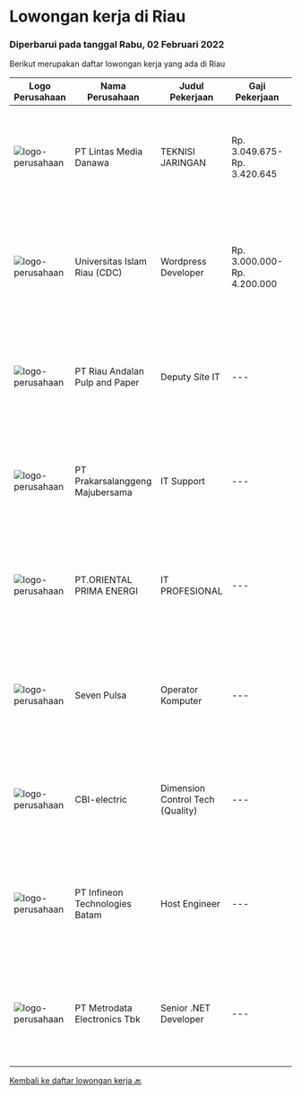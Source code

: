 
  # Lowongan kerja di Riau

  ### Diperbarui pada tanggal Rabu, 02 Februari 2022

  Berikut merupakan daftar lowongan kerja yang ada di Riau

  |Logo Perusahaan | Nama Perusahaan | Judul Pekerjaan | Gaji Pekerjaan | Lokasi | Deskripsi | Tanggal diunggah | Pranala |
  | -------------- | --------------- | --------------- | --------- | --------- | -------------- | ------- | ----------- |
  |![logo-perusahaan](https://image-service-cdn.seek.com.au/4cc5b4edd8a09fb41741a122f57ee79a81b9a89e/ee4dce1061f3f616224767ad58cb2fc751b8d2dc)|PT Lintas Media Danawa|TEKNISI JARINGAN|Rp. 3.049.675-Rp. 3.420.645|Sumatera Utara|Kualifikasi: Usia maksimum saat melamar adalah 26 tahun Lulusan SMK/D3/S1 (Teknik elektro, informatika, ilmu computer) dan sejenisnya Minimal memiliki...|Selasa, 25 Januari 2022|https://www.jobstreet.co.id/id/job/teknisi-jaringan-3768878?token=0~588b83a3-babe-4a7b-bb03-80099ef1851d&sectionRank=1&jobId=jobstreet-id-job-3768878|
|![logo-perusahaan](https://image-service-cdn.seek.com.au/5ed0a540ccb19d7541641aa50a38b212caa5e320/ee4dce1061f3f616224767ad58cb2fc751b8d2dc)|Universitas Islam Riau (CDC)|Wordpress Developer|Rp. 3.000.000-Rp. 4.200.000|Pekanbaru|Persyaratan umum: Pendidikan minimal S1 jurusan IT / Informatika  Dapat bekerja sama dengan baik dalam satu tim Penempatan di Pekanbaru, Riau Memiliki...|Rabu, 26 Januari 2022|https://www.jobstreet.co.id/id/job/wordpress-developer-3750199?token=0~588b83a3-babe-4a7b-bb03-80099ef1851d&sectionRank=2&jobId=jobstreet-id-job-3750199|
|![logo-perusahaan](https://image-service-cdn.seek.com.au/1cbc2bb2833016eb89f4c08435ee8e7db8e43f63/ee4dce1061f3f616224767ad58cb2fc751b8d2dc)|PT Riau Andalan Pulp and Paper|Deputy Site IT|---|Riau|The Infrastructure Manager is responsible for leading the team to design, installation, maintenance, and retirement of the systems and personnel that...|Selasa, 25 Januari 2022|https://www.jobstreet.co.id/id/job/deputy-site-it-3768224?token=0~588b83a3-babe-4a7b-bb03-80099ef1851d&sectionRank=3&jobId=jobstreet-id-job-3768224|
|![logo-perusahaan](https://image-service-cdn.seek.com.au/7dcc6a04e8527871cf7495857461ec9e04d09d9f/ee4dce1061f3f616224767ad58cb2fc751b8d2dc)|PT Prakarsalanggeng Majubersama|IT Support|---|Riau|Job description : Install and configure computer hardware, software, systems, networks, printers, and scanners Monitor and maintain computer systems...|Jumat, 14 Januari 2022|https://www.jobstreet.co.id/id/job/it-support-3755492?token=0~588b83a3-babe-4a7b-bb03-80099ef1851d&sectionRank=4&jobId=jobstreet-id-job-3755492|
|![logo-perusahaan](https://image-service-cdn.seek.com.au/53e5f498a3bcf0e13d1ebfd1ef66e4793f2af56f/ee4dce1061f3f616224767ad58cb2fc751b8d2dc)|PT.ORIENTAL PRIMA ENERGI|IT PROFESIONAL|---|Pekanbaru|We are a cloud healthcare start-up company. We help our clients make lasting performance improvements and realize their most important goals through...|Jumat, 14 Januari 2022|https://www.jobstreet.co.id/id/job/it-profesional-3747883?token=0~588b83a3-babe-4a7b-bb03-80099ef1851d&sectionRank=5&jobId=jobstreet-id-job-3747883|
|![logo-perusahaan](https://us.123rf.com/450wm/pavelstasevich/pavelstasevich1811/pavelstasevich181101027/112815900-stock-vector-no-image-available-icon-flat-vector.jpg?ver=6)|Seven Pulsa|Operator Komputer|---|Pekanbaru|Persyaratan : Usia maksimal 25 tahun Mampu mengoperasikan komputer Pendidkan SMA/Sederajat Domisili Pekanbaru Bisa berkomunikasi dengan baik Bisa...|Jumat, 14 Januari 2022|https://www.jobstreet.co.id/id/job/operator-komputer-3756697?token=0~588b83a3-babe-4a7b-bb03-80099ef1851d&sectionRank=6&jobId=jobstreet-id-job-3756697|
|![logo-perusahaan](https://us.123rf.com/450wm/pavelstasevich/pavelstasevich1811/pavelstasevich181101027/112815900-stock-vector-no-image-available-icon-flat-vector.jpg?ver=6)|CBI-electric|Dimension Control Tech (Quality)|---|Batam|Job Overview:To prepare/maintains the daily DC RFI and reports for Fab. Stage (girder, shop activity, Erection Area, etc). Will in charge to Marjan...|Selasa, 01 Februari 2022|https://www.jobstreet.co.id/id/job/dimension-control-tech-quality-1030404051?token=0~588b83a3-babe-4a7b-bb03-80099ef1851d&sectionRank=7&jobId=jobstreet-id-job-1030404051|
|![logo-perusahaan](https://us.123rf.com/450wm/pavelstasevich/pavelstasevich1811/pavelstasevich181101027/112815900-stock-vector-no-image-available-icon-flat-vector.jpg?ver=6)|PT Infineon Technologies Batam|Host Engineer|---|Batam|At a glanceYou are responsible as system and software administrator covering up to installation, configuration, and customization of Tester Computers,...|Selasa, 25 Januari 2022|https://www.jobstreet.co.id/id/job/host-engineer-1030354854?token=0~588b83a3-babe-4a7b-bb03-80099ef1851d&sectionRank=8&jobId=jobstreet-id-job-1030354854|
|![logo-perusahaan](https://image-service-cdn.seek.com.au/0d75518309b56a3cff39daa569b0ba02cc7a22f2/ee4dce1061f3f616224767ad58cb2fc751b8d2dc)|PT Metrodata Electronics Tbk|Senior .NET Developer|---|Riau|Qualification      : Candidate must possess at least a Bachelor's Degree, Computer Science/Information Technology At least 8  year(s) of working...|Selasa, 18 Januari 2022|https://www.jobstreet.co.id/id/job/senior-net-developer-1030129611?token=0~588b83a3-babe-4a7b-bb03-80099ef1851d&sectionRank=9&jobId=jobstreet-id-job-1030129611|


  [Kembali ke daftar lowongan kerja 🔙](../README.md#daftar-lowongan-kerja)
  